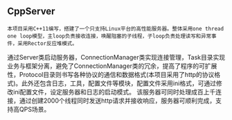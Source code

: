 ## CppServer
    本项目采用C++11编写，搭建了一个只支持Linux平台的高性能服务器。整体采用one thread one loop模型，主loop负责接收连接，唤醒阻塞的子线程，子loop负责处理读写和异常事件，采用Rector反应堆模式。
​    通过Server类启动服务器，ConnectionManager类实现连接管理，Task目录实现业务与框架分离，避免了ConnectionManager类的冗余，提高了程序的可扩展性，Protocol目录则书写各种协议的通信和数据格式(本项目采用了http的协议格式)。此外还包含日志，工具，配置文件等模块，配置文件采用ini格式，可通过修改ini配置文件，设定服务器和日志的启动模式。
    该服务器可同时处理成百上千连接，通过创建2000个线程同时发送http请求并接收响应，服务器可顺利完成，支持高QPS场景。
